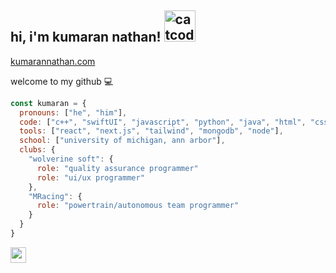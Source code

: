 <h2> hi, i'm kumaran nathan! <img alt="catcode" src="https://kumarann.netlify.app/" width='50'> </h2>

 [kumarannathan.com](https://bit.ly/kumarann)

welcome to my github :computer:

```javascript
const kumaran = {
  pronouns: ["he", "him"],
  code: ["c++", "swiftUI", "javascript", "python", "java", "html", "css"],
  tools: ["react", "next.js", "tailwind", "mongodb", "node"],
  school: ["university of michigan, ann arbor"],
  clubs: {
    "wolverine soft": {
      role: "quality assurance programmer"
      role: "ui/ux programmer"
    },
    "MRacing": {
      role: "powertrain/autonomous team programmer"
    }
  }
}

```


  
  <a href="[https://www.linkedin.com/in/laura-chen-8a9a9625a/](https://www.linkedin.com/in/kkumarann/)"><img src="https://img.shields.io/badge/linkedin-%230077B5.svg?&style=for-the-badge&logo=linkedin&logoColor=white" height=25></a></p>
